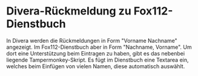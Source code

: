 # Divera-Rückmeldung zu Fox112-Dienstbuch

In Divera werden die Rückmeldungen in Form "Vorname Nachname" angezeigt. Im Fox112-Dienstbuch aber in Form "Nachname, Vorname". Um dort eine Unterstützung beim Eintragen zu haben, gibt es das nebenbei liegende Tampermonkey-Skript. Es fügt im Dienstbuch eine Textarea ein, welches beim Einfügen von vielen Namen, diese automatisch auswählt.
